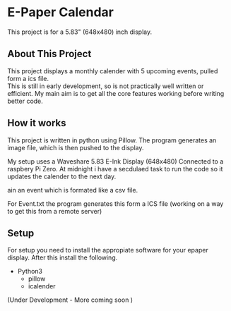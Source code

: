 # E-Paper Calendar 
This project is for a 5.83" (648x480) inch display. 

## About This Project

This project displays a monthly calender with 5 upcoming events, pulled form a ics file.   
This is still in early development, so is not practically well written or efficient. My main aim is to get all the core features working before writing better code. 

## How it works

This project is written in python using Pillow. The program generates an image file, which is then pushed to the display. 

My setup uses a Waveshare 5.83 E-Ink Display (648x480) Connected to a raspbery Pi Zero. At midnight i have a secdulaed task to run the code so it updates the calender to the next day. 

ain an event which is formated like a csv file. 

For Event.txt the program generates this form a ICS file (working on a way to get this from a remote server) 

## Setup 

For setup you need to install the appropiate software for your epaper display. After this install the following. 

- Python3
  - pillow
  - icalender
 
 (Under Development - More coming soon ) 
